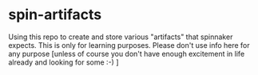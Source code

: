 # spin-artifacts
Using this repo to create and store various "artifacts" that spinnaker expects.
This is only for learning purposes. Please don't use info here for any purpose [unless of course you don't have enough excitement in life already and looking for some :-) ]
